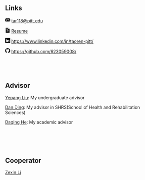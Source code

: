 ## Links

<svg width="16" version="1.1" id="Capa_1" xmlns="http://www.w3.org/2000/svg" xmlns:xlink="http://www.w3.org/1999/xlink" x="0px" y="0px"
	 viewBox="0 0 54.1 54.1" style="enable-background:new 0 0 54.1 54.1;" xml:space="preserve">
<g>
	<path d="M14.241,18.4c3.754,2.568,7.761,4.558,11.872,6.464c6.938-2.519,13.185-5.886,19.438-9.408
		c2.351-1.325,4.713-2.664,7.107-3.993c-2.977-2.531-11.679-1.219-14.154-1.219c-7.089,0.01-14.176,0-21.275-0.01
		c-2.05-0.122-4.19-0.174-6.189,0.01H8.896c-1.436,0.007-3.418-0.117-5.006,0.408c2.233,1.421,4.267,3.08,6.326,4.719
		C11.526,16.413,12.848,17.446,14.241,18.4z"/>
	<path d="M11.406,20.105c-3.33-2.417-6.32-5.187-9.86-7.298c-0.617,1.664-0.282,3.875-0.492,5.422
		c-0.009,0.061,0.011,0.112,0.011,0.163c-0.643,2.744-0.643,5.752-0.715,8.404c-0.073,2.57-0.613,6.271-0.188,9.468
		c-0.039,1.539-0.054,3.155,0.283,4.508c6.607-5.211,13.631-10.385,20.712-14.902C17.772,24.189,14.505,22.354,11.406,20.105z"/>
	<path d="M53.884,20.758c0.112-2.091,0.399-4.383,0.044-6.505c-6.632,3.681-12.99,7.452-19.807,10.593
		c3.883,3.246,7.842,6.352,11.729,9.555c1.641,1.352,3.268,2.725,4.871,4.133c0.581,0.509,1.155,1.027,1.728,1.548
		c0.176-0.348,0.338-0.713,0.465-1.12c0.715-2.251,0.427-4.944,0.251-7.444c0.023-0.549,0.049-1.101,0.075-1.655
		C53.437,26.83,53.725,23.806,53.884,20.758z"/>
	<path d="M31.06,26.188c-1.508,0.635-3.035,1.249-4.607,1.808c-0.579,0.206-1.054,0.062-1.38-0.254
		c-0.244-0.113-0.488-0.229-0.731-0.343c-0.094,0.099-0.197,0.192-0.327,0.273C16.54,32.346,9.06,37.833,2.109,43.331
		c0.608,0.388,1.395,0.623,2.427,0.635c4.545,0.055,9.098,0.021,13.65-0.022C26.056,44.156,33.94,44,41.808,44.185
		c3.041,0.069,6.359-0.134,8.658-1.776c-6.157-5.604-12.762-10.553-19.125-15.911C31.224,26.4,31.137,26.295,31.06,26.188z"/>
</g>
</svg>
tar118@pitt.edu

<svg width="16" version="1.1" id="Capa_1" xmlns="http://www.w3.org/2000/svg" xmlns:xlink="http://www.w3.org/1999/xlink" x="0px" y="0px"
	 viewBox="0 0 60 60" style="enable-background:new 0 0 60 60;" xml:space="preserve">
<path d="M38.914,0H6.5v60h47V14.586L38.914,0z M34.5,31c0,0.553-0.448,1-1,1h-10c-0.552,0-1-0.447-1-1s0.448-1,1-1h10
	C34.052,30,34.5,30.447,34.5,31z M16.262,23.479l0.32-0.741c0.291-0.674,0.769-1.207,1.382-1.541l2.204-1.087
	c-0.969-0.622-1.667-1.558-2.083-2.793c-0.684-0.417-1.115-1.158-1.115-1.984v-0.667c0-0.668,0.289-1.293,0.778-1.73
	c0.096-0.613,0.254-1.189,0.471-1.719c0.102-0.247,0.188-0.432,0.257-0.582c0.046-0.1,0.104-0.224,0.112-0.259
	c0.003-0.032-0.002-0.153-0.086-0.573c-0.065-0.327-0.108-0.627-0.138-0.884c-0.037-0.322,0.065-0.645,0.279-0.885
	c0.448-0.5,1.321-0.477,1.739,0.056c0.076,0.097,0.231,0.255,0.534,0.459c0.512,0.346,1.208,0.502,1.937,0.438
	c0.147-0.012,0.297-0.018,0.451-0.018c3.896,0,5.183,2.053,5.54,3.951c0.5,0.438,0.794,1.068,0.794,1.745v0.667
	c0,0.826-0.431,1.567-1.115,1.984c-0.418,1.24-1.12,2.178-2.095,2.801l2.122,1.083c0.632,0.317,1.135,0.848,1.447,1.531l0.344,0.752
	l-0.674,0.479C27.792,25.296,25.592,26,23.302,26c-2.298,0-4.505-0.709-6.384-2.052L16.262,23.479z M19.5,31
	c0,0.26-0.11,0.52-0.29,0.71C19.02,31.89,18.77,32,18.5,32s-0.53-0.11-0.71-0.3c-0.18-0.181-0.29-0.44-0.29-0.7
	c0-0.261,0.11-0.521,0.29-0.71c0.36-0.36,1.05-0.37,1.42,0C19.39,30.479,19.5,30.739,19.5,31z M17.5,36c0-0.553,0.448-1,1-1h17
	c0.552,0,1,0.447,1,1s-0.448,1-1,1h-17C17.948,37,17.5,36.553,17.5,36z M22.686,47.766c-0.031,0.918-1.045,1.262-1.707,0.707
	c-0.935-0.784-1.871-1.567-2.806-2.351c-0.99-0.83,0.433-2.237,1.414-1.415c0.414,0.347,0.828,0.693,1.241,1.04
	c0.268-2.261,1.005-4.441,3.196-5.582c1.142-0.594,2.154,1.132,1.009,1.727C22.863,43.023,22.759,45.599,22.686,47.766z
	 M37.637,46.259c-0.246-0.337-3.424,1.211-4.333,0.883c-0.713-0.257-1.248-0.585-1.697-1.067c-2.122,1.151-4.536,1.774-6.407-0.259
	c-0.871-0.947,0.539-2.365,1.414-1.414c1.489,1.619,3.34,0.369,4.756-0.5c0.458-0.281,1.106-0.109,1.368,0.359
	c1.034,1.843,3.535-0.242,4.992-0.132c0.773,0.059,1.209,0.542,1.632,1.121C40.126,46.293,38.389,47.289,37.637,46.259z
	 M41.21,36.71C41.02,36.89,40.76,37,40.5,37c-0.26,0-0.52-0.11-0.71-0.29C39.6,36.52,39.5,36.27,39.5,36
	c0-0.271,0.11-0.521,0.29-0.71c0.38-0.37,1.04-0.37,1.42,0c0.18,0.189,0.29,0.449,0.29,0.71C41.5,36.27,41.4,36.52,41.21,36.71z
	 M46.21,36.7C46.02,36.89,45.76,37,45.5,37c-0.26,0-0.52-0.11-0.71-0.29C44.6,36.52,44.5,36.27,44.5,36
	c0-0.271,0.11-0.521,0.29-0.71c0.38-0.37,1.04-0.37,1.42,0c0.18,0.189,0.29,0.449,0.29,0.71C46.5,36.26,46.4,36.51,46.21,36.7z
	 M45.5,32h-7c-0.552,0-1-0.447-1-1s0.448-1,1-1h7c0.552,0,1,0.447,1,1S46.052,32,45.5,32z M37.5,16V2l14,14H37.5z"/>
<g>
</svg>
[Resume](https://pitt-my.sharepoint.com/:b:/g/personal/tar118_pitt_edu/ERTcyqloNkxGl-o5Kcp3iaoBhSjSOQ7xygUjSglqLqObGA?e=qc1BPg)

<svg width="16" version="1.1" id="Layer_1" xmlns="http://www.w3.org/2000/svg" xmlns:xlink="http://www.w3.org/1999/xlink" x="0px" y="0px"
	 viewBox="0 0 455 455" style="enable-background:new 0 0 455 455;" xml:space="preserve">
<g>
	<path style="fill-rule:evenodd;clip-rule:evenodd;" d="M246.4,204.35v-0.665c-0.136,0.223-0.324,0.446-0.442,0.665H246.4z"/>
	<path style="fill-rule:evenodd;clip-rule:evenodd;" d="M0,0v455h455V0H0z M141.522,378.002H74.016V174.906h67.506V378.002z
		 M107.769,147.186h-0.446C84.678,147.186,70,131.585,70,112.085c0-19.928,15.107-35.087,38.211-35.087
		c23.109,0,37.31,15.159,37.752,35.087C145.963,131.585,131.32,147.186,107.769,147.186z M385,378.002h-67.524V269.345
		c0-27.291-9.756-45.92-34.195-45.92c-18.664,0-29.755,12.543-34.641,24.693c-1.776,4.34-2.24,10.373-2.24,16.459v113.426h-67.537
		c0,0,0.905-184.043,0-203.096H246.4v28.779c8.973-13.807,24.986-33.547,60.856-33.547c44.437,0,77.744,29.02,77.744,91.398V378.002
		z"/>
</g>
</svg>
https://www.linkedin.com/in/taoren-pitt/


<svg width="16" aria-hidden="true" viewBox="0 0 16 16" version="1.1" width="32" data-view-component="true" class="octicon octicon-mark-github v-align-middle">
<g>
    <path fill-rule="evenodd" d="M8 0C3.58 0 0 3.58 0 8c0 3.54 2.29 6.53 5.47 7.59.4.07.55-.17.55-.38 0-.19-.01-.82-.01-1.49-2.01.37-2.53-.49-2.69-.94-.09-.23-.48-.94-.82-1.13-.28-.15-.68-.52-.01-.53.63-.01 1.08.58 1.23.82.72 1.21 1.87.87 2.33.66.07-.52.28-.87.51-1.07-1.78-.2-3.64-.89-3.64-3.95 0-.87.31-1.59.82-2.15-.08-.2-.36-1.02.08-2.12 0 0 .67-.21 2.2.82.64-.18 1.32-.27 2-.27.68 0 1.36.09 2 .27 1.53-1.04 2.2-.82 2.2-.82.44 1.1.16 1.92.08 2.12.51.56.82 1.27.82 2.15 0 3.07-1.87 3.75-3.65 3.95.29.25.54.73.54 1.48 0 1.07-.01 1.93-.01 2.2 0 .21.15.46.55.38A8.013 8.013 0 0016 8c0-4.42-3.58-8-8-8z"/>
</g>
</svg>  <a href="https://github.com/623059008">https://github.com/623059008/</a>

<div class="divider" style="height: 60px;width: 100%;"></div>

## Advisor

[Yepang Liu](https://yepangliu.github.io/): My undergraduate advisor

[Dan Ding](https://www.shrs.pitt.edu/people/dan-ding): My advisor in SHRS(School of Health and Rehabilitation Sciences)

[Daqing He](https://www.sci.pitt.edu/people/daqing-he): My academic advisor

<div class="divider" style="height: 60px;width: 100%;"></div>

## Cooperator

[Zexin Li](https://blog.zexinli.com/)
